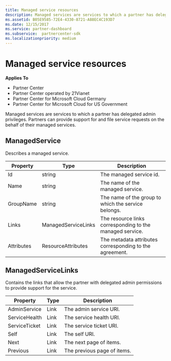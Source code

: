 ```yaml
---
title: Managed service resources
description: Managed services are services to which a partner has delegated admin privileges. Partners can provide support for and file service requests on the behalf of their managed services.
ms.assetid: B05E9585-72E4-4330-8721-A88EC4C193D7
ms.date: 12/15/2017
ms.service: partner-dashboard
ms.subservice:  partnercenter-sdk
ms.localizationpriority: medium
---
```


# Managed service resources


**Applies To**

- Partner Center
- Partner Center operated by 21Vianet
- Partner Center for Microsoft Cloud Germany
- Partner Center for Microsoft Cloud for US Government

Managed services are services to which a partner has delegated admin
privileges. Partners can provide support for and file service requests
on the behalf of their managed services.

## <span id="ManagedService"/><span id="managedservice"/><span id="MANAGEDSERVICE"/>ManagedService


Describes a managed service.

| Property   | Type                | Description                                              |
|------------|---------------------|----------------------------------------------------------|
| Id         | string              | The managed service id.                                  |
| Name       | string              | The name of the managed service.                         |
| GroupName  | string              | The name of the group to which the service belongs.      |
| Links      | ManagedServiceLinks | The resource links corresponding to the managed service. |
| Attributes | ResourceAttributes  | The metadata attributes corresponding to the agreement.  |

## <span id="ManagedServiceLinks"/><span id="managedservicelinks"/><span id="MANAGEDSERVICELINKS"/>ManagedServiceLinks


Contains the links that allow the partner with delegated admin
permissions to provide support for the service.

| Property      | Type | Description                 |
|---------------|------|-----------------------------|
| AdminService  | Link | The admin service URI.      |
| ServiceHealth | Link | The service health URI.     |
| ServiceTicket | Link | The service ticket URI.     |
| Self          | Link | The self URI.               |
| Next          | Link | The next page of items.     |
| Previous      | Link | The previous page of items. |


